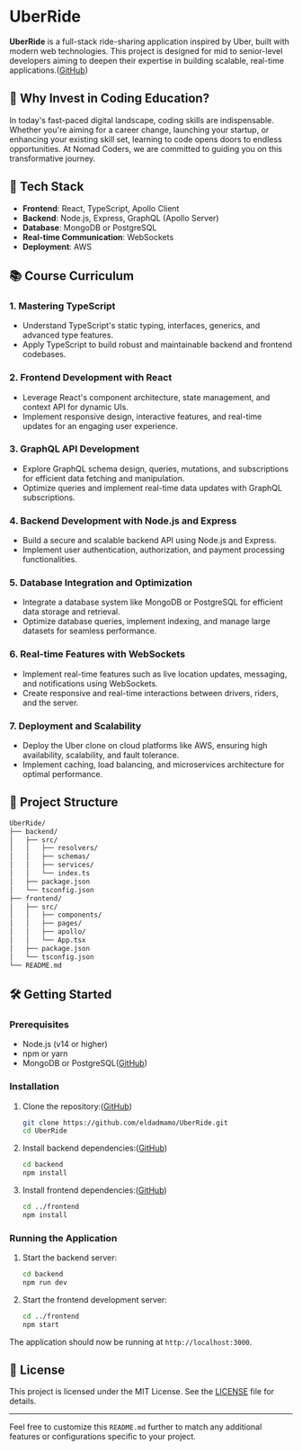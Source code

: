 # UberRide

**UberRide** is a full-stack ride-sharing application inspired by Uber, built with modern web technologies. This project is designed for mid to senior-level developers aiming to deepen their expertise in building scalable, real-time applications.([GitHub][1])

## 🚀 Why Invest in Coding Education?

In today's fast-paced digital landscape, coding skills are indispensable. Whether you're aiming for a career change, launching your startup, or enhancing your existing skill set, learning to code opens doors to endless opportunities. At Nomad Coders, we are committed to guiding you on this transformative journey.

## 🧰 Tech Stack

* **Frontend**: React, TypeScript, Apollo Client
* **Backend**: Node.js, Express, GraphQL (Apollo Server)
* **Database**: MongoDB or PostgreSQL
* **Real-time Communication**: WebSockets
* **Deployment**: AWS

## 📚 Course Curriculum

### 1. Mastering TypeScript

* Understand TypeScript's static typing, interfaces, generics, and advanced type features.
* Apply TypeScript to build robust and maintainable backend and frontend codebases.

### 2. Frontend Development with React

* Leverage React's component architecture, state management, and context API for dynamic UIs.
* Implement responsive design, interactive features, and real-time updates for an engaging user experience.

### 3. GraphQL API Development

* Explore GraphQL schema design, queries, mutations, and subscriptions for efficient data fetching and manipulation.
* Optimize queries and implement real-time data updates with GraphQL subscriptions.

### 4. Backend Development with Node.js and Express

* Build a secure and scalable backend API using Node.js and Express.
* Implement user authentication, authorization, and payment processing functionalities.

### 5. Database Integration and Optimization

* Integrate a database system like MongoDB or PostgreSQL for efficient data storage and retrieval.
* Optimize database queries, implement indexing, and manage large datasets for seamless performance.

### 6. Real-time Features with WebSockets

* Implement real-time features such as live location updates, messaging, and notifications using WebSockets.
* Create responsive and real-time interactions between drivers, riders, and the server.

### 7. Deployment and Scalability

* Deploy the Uber clone on cloud platforms like AWS, ensuring high availability, scalability, and fault tolerance.
* Implement caching, load balancing, and microservices architecture for optimal performance.

## 📂 Project Structure

```bash
UberRide/
├── backend/
│   ├── src/
│   │   ├── resolvers/
│   │   ├── schemas/
│   │   ├── services/
│   │   └── index.ts
│   ├── package.json
│   └── tsconfig.json
├── frontend/
│   ├── src/
│   │   ├── components/
│   │   ├── pages/
│   │   ├── apollo/
│   │   └── App.tsx
│   ├── package.json
│   └── tsconfig.json
└── README.md
```



## 🛠️ Getting Started

### Prerequisites

* Node.js (v14 or higher)
* npm or yarn
* MongoDB or PostgreSQL([GitHub][2])

### Installation

1. Clone the repository:([GitHub][3])

   ```bash
   git clone https://github.com/eldadmamo/UberRide.git
   cd UberRide
   ```



2. Install backend dependencies:([GitHub][4])

   ```bash
   cd backend
   npm install
   ```



3. Install frontend dependencies:([GitHub][1])

   ```bash
   cd ../frontend
   npm install
   ```



### Running the Application

1. Start the backend server:

   ```bash
   cd backend
   npm run dev
   ```



2. Start the frontend development server:

   ```bash
   cd ../frontend
   npm start
   ```



The application should now be running at `http://localhost:3000`.

## 📄 License

This project is licensed under the MIT License. See the [LICENSE](LICENSE) file for details.

---

Feel free to customize this `README.md` further to match any additional features or configurations specific to your project.

[1]: https://github.com/jay8299/UberRide-api/blob/master/README.md?utm_source=chatgpt.com "UberRide-api/README.md at master - GitHub"
[2]: https://github.com/febisarju/UberRide/blob/main/README.md?utm_source=chatgpt.com "UberRide/README.md at main · febisarju/UberRide · GitHub"
[3]: https://github.com/Mansiou/Uberride?utm_source=chatgpt.com "GitHub - Mansiou/Uberride"
[4]: https://github.com/uber/uber-ios-sdk/blob/main/Sources/UberRides/README.md?utm_source=chatgpt.com "uber-ios-sdk/Sources/UberRides/README.md at main - GitHub"
